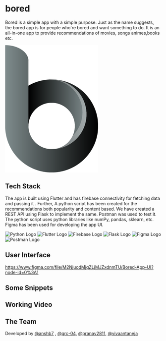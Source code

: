 # bored

Bored is a simple app with a simple purpose.
Just as the name suggests, the bored app is for people who're bored and want something to do.
It is an all-in-one app to provide recommendations of movies, songs animes,books etc.

![](/LogoxBored.png)

## Tech Stack 

The app is built using Flutter and has firebase connectivity for fetching data and passing it .
Further, A python script has been created for the recommendations both popularity and
content based. We have created a REST API using Flask to implement the same. Postman was used to test it.
The python script uses python libraries like numPy, pandas, sklearn, etc.
Figma has been used for developing the app UI.

<img src="https://cdn.worldvectorlogo.com/logos/python-5.svg" alt="Python Logo" width="50" height="50"/>  <img src="https://cdn.worldvectorlogo.com/logos/flutter.svg" alt="Flutter Logo" width="50" height="50"/> <img src="https://cdn.worldvectorlogo.com/logos/firebase-1.svg" alt="Firebase Logo" width="50" height="50"/> <img src="https://cdn.worldvectorlogo.com/logos/flask.svg" alt="Flask Logo" width="50" height="50"/> <img src="https://cdn.worldvectorlogo.com/logos/figma-1.svg" alt="Figma Logo" width="50" height="50"/> <img src="https://cdn.worldvectorlogo.com/logos/postman.svg" alt="Postman Logo" width="50" height="50"/> 

## User Interface 
https://www.figma.com/file/M2NjuodMjqZLjMJZxdnmTU/Bored-App-UI?node-id=0%3A1

## Some Snippets 

## Working Video 

## The Team 
Developed by [@anshb7](https://github.com/anshb7) , [@grc-04](https://github.com/grc-04), [@pranav2811](https://github.com/pranav2811), [@vivaantaneja](https://https://github.com/vivaantaneja)
